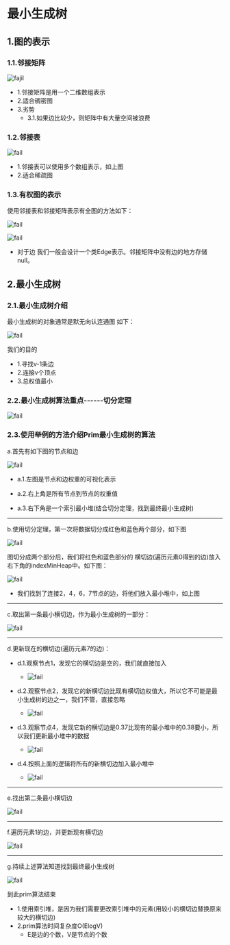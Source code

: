 # 最小生成树

## 1.图的表示

### 1.1.邻接矩阵

![fajil](img/8.1.png)

- 1.邻接矩阵是用一个二维数组表示
- 2.适合稠密图
- 3.劣势
  - 3.1.如果边比较少，则矩阵中有大量空间被浪费

### 1.2.邻接表

![fail](img/8.2.png)

- 1.邻接表可以使用多个数组表示，如上图
- 2.适合稀疏图



### 1.3.有权图的表示

使用邻接表和邻接矩阵表示有全图的方法如下：

![fail](img/8.3.png)

![fail](img/8.4.png)

- 对于边 我们一般会设计一个类Edge表示。邻接矩阵中没有边的地方存储null。

## 2.最小生成树

### 2.1.最小生成树介绍

最小生成树的对象通常是默无向认连通图 如下：

![fail](img/8.5.png)

我们的目的

- 1.寻找v-1条边
- 2.连接v个顶点
- 3.总权值最小



### 2.2.最小生成树算法重点------切分定理

![fail](img/8.6.png)

### 2.3.使用举例的方法介绍Prim最小生成树的算法

a.首先有如下图的节点和边

![fail](img/8.7.png)

- a.1.左图是节点和边权重的可视化表示

- a.2.右上角是所有节点到节点的权重值
- a.3.右下角是一个索引最小堆(结合切分定理，找到最终最小生成树)

<hr>

b.使用切分定理，第一次将数据切分成红色和蓝色两个部分，如下图

![fail](img/8.8.png)

图切分成两个部分后，我们将红色和蓝色部分的 横切边(遍历元素0得到的边)放入右下角的indexMinHeap中。如下图：

![fail](img/8.9.png)

- 我们找到了连接2，4，6，7节点的边，将他们放入最小堆中，如上图

<hr>

c.取出第一条最小横切边，作为最小生成树的一部分：

![fail](img/8.10.png)

<hr>

d.更新现在的横切边(遍历元素7的边)：

- d.1.观察节点1，发现它的横切边是空的，我们就直接加入
  - ![fail](img/8.11.png)

- d.2.观察节点2，发现它的新横切边比现有横切边权值大，所以它不可能是最小生成树的边之一，我们不管，直接忽略
  - ![fail](img/8.12.png)

- d.3.观察节点4，发现它新的横切边是0.37比现有的最小堆中的0.38要小，所以我们更新最小堆中的数据
  - ![fail](img/8.13.png)

- d.4.按照上面的逻辑将所有的新横切边加入最小堆中
  - ![fail](img/8.14.png)

<hr>

e.找出第二条最小横切边

![fail](img/8.15.png)

<hr>

f.遍历元素1的边，并更新现有横切边

![fail](img/8.16.png)

<hr>

g.持续上述算法知道找到最终最小生成树

![fail](img/8.17.png)

到此prim算法结束

- 1.使用索引堆，是因为我们需要更改索引堆中的元素(用较小的横切边替换原来较大的横切边)
- 2.prim算法时间复杂度O(ElogV)   
  - E是边的个数，V是节点的个数